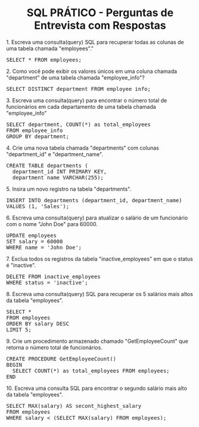<h1 align="center">SQL PRÁTICO - Perguntas de Entrevista com Respostas</h1>
<p>1. Escreva uma consulta(query) SQL para recuperar todas as colunas de uma tabela chamada "employees"."</p>
<pre>
SELECT * FROM employees;
</pre>
<p>2. Como você pode exibir os valores únicos em uma coluna chamada "department" de uma tabela chamada "employee_info"?</p>
<pre>
SELECT DISTINCT department FROM employee_info;
</pre>
<p>3. Escreva uma consulta(query) para encontrar o número total de funcionários em cada departamento de uma tabela chamada "employee_info"</p>
<pre>
SELECT department, COUNT(*) as total_employees
FROM employee_info
GROUP BY department;
</pre>
<p>4. Crie uma nova tabela chamada "departments" com colunas "department_id" e "department_name".</p>
<pre>
CREATE TABLE departments (
  department_id INT PRIMARY KEY,
  department_name VARCHAR(255);
</pre>
<p>5. Insira um novo registro na tabela "departments".</p>
<pre>
INSERT INTO departments (department_id, department_name)
VALUES (1, 'Sales');
</pre>
<p>6. Escreva uma consulta(query) para atualizar o salário de um funcionário com o nome "John Doe" para 60000.</p>
<pre>
UPDATE employees
SET salary = 60000
WHERE name = 'John Doe';
</pre>
<p>7. Exclua todos os registros da tabela "inactive_employees" em que o status é "inactive".</p>
<pre>
DELETE FROM inactive_employees
WHERE status = 'inactive';
</pre>
<p>8. Escreva uma consulta(query) SQL para recuperar os 5 salários mais altos da tabela "employees".</p>
<pre>
SELECT *
FROM employees
ORDER BY salary DESC
LIMIT 5;
</pre>
<p>9. Crie um procedimento armazenado chamado "GetEmployeeCount" que retorna o número total de funcionários.</p>
<pre>
CREATE PROCEDURE GetEmployeeCount()
BEGIN
  SELECT COUNT(*) as total_employees FROM employees;
END
</pre>
<p>10. Escreva uma consulta SQL para encontrar o segundo salário mais alto da tabela "employees".</p>
<pre>
SELECT MAX(salary) AS secont_highest_salary
FROM employees
WHERE salary < (SELECT MAX(salary) FROM employees);
</pre>
